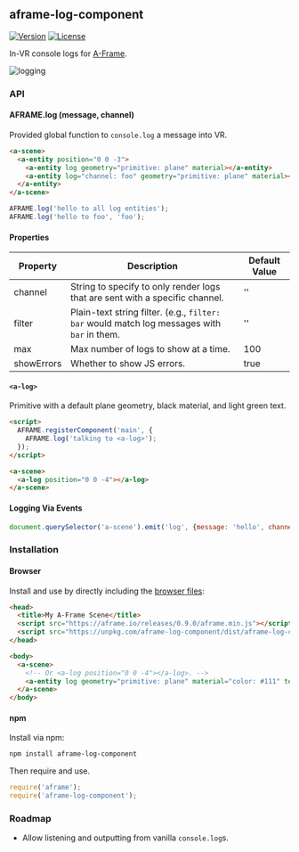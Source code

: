 ## aframe-log-component

[![Version](http://img.shields.io/npm/v/aframe-log-component.svg?style=flat-square)](https://npmjs.org/package/aframe-log-component)
[![License](http://img.shields.io/npm/l/aframe-log-component.svg?style=flat-square)](https://npmjs.org/package/aframe-log-component)

In-VR console logs for [A-Frame](https://aframe.io).

![logging](https://user-images.githubusercontent.com/674727/27067447-d875c6ac-4fbf-11e7-94ed-b127d7468dd3.gif)

### API

#### AFRAME.log (message, channel)

Provided global function to `console.log` a message into VR.

```html
<a-scene>
  <a-entity position="0 0 -3">
    <a-entity log geometry="primitive: plane" material></a-entity>
    <a-entity log="channel: foo" geometry="primitive: plane" material></a-entity>
  </a-entity>
</a-scene>
```

```js
AFRAME.log('hello to all log entities');
AFRAME.log('hello to foo', 'foo');
```

#### Properties

| Property   | Description                                                                                 | Default Value |
| --------   | -----------                                                                                 | ------------- |
| channel    | String to specify to only render logs that are sent with a specific channel.                | ''            |
| filter     | Plain-text string filter. (e.g., `filter: bar` would match log messages with `bar` in them. | ''            |
| max        | Max number of logs to show at a time.                                                       | 100           |
| showErrors | Whether to show JS errors.                                                                  | true          |

#### `<a-log>`

Primitive with a default plane geometry, black material, and light green text.

```html
<script>
  AFRAME.registerComponent('main', {
    AFRAME.log('talking to <a-log>');
  });
</script>

<a-scene>
  <a-log position="0 0 -4"></a-log>
</a-scene>
```

#### Logging Via Events

```js
document.querySelector('a-scene').emit('log', {message: 'hello', channel: 'bar'});
```

### Installation

#### Browser

Install and use by directly including the [browser files](dist):

```html
<head>
  <title>My A-Frame Scene</title>
  <script src="https://aframe.io/releases/0.9.0/aframe.min.js"></script>
  <script src="https://unpkg.com/aframe-log-component/dist/aframe-log-component.min.js"></script>
</head>

<body>
  <a-scene>
    <!-- Or <a-log position="0 0 -4"></a-log>. -->
    <a-entity log geometry="primitive: plane" material="color: #111" text="color: lightgreen" position="0 0 -4"></a-entity>
  </a-scene>
</body>
```

#### npm

Install via npm:

```bash
npm install aframe-log-component
```

Then require and use.

```js
require('aframe');
require('aframe-log-component');
```

### Roadmap

- Allow listening and outputting from vanilla `console.log`s.
